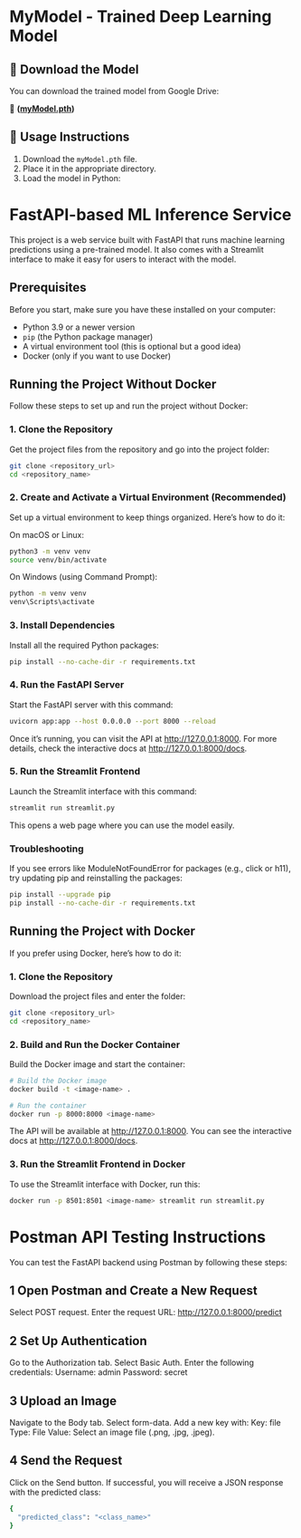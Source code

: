 # MyModel - Trained Deep Learning Model

## 📌 Download the Model
You can download the trained model from Google Drive:

🔗 **([myModel.pth](https://drive.google.com/file/d/1ccyfQCrYv98a_o5rUgNqfyJwQnjQ6660/view?usp=sharing))**

## 📖 Usage Instructions
1. Download the `myModel.pth` file.
2. Place it in the appropriate directory.
3. Load the model in Python:
   
# FastAPI-based ML Inference Service

This project is a web service built with FastAPI that runs machine learning predictions using a pre-trained model. It also comes with a Streamlit interface to make it easy for users to interact with the model.

## Prerequisites

Before you start, make sure you have these installed on your computer:

- Python 3.9 or a newer version  
- `pip` (the Python package manager)  
- A virtual environment tool (this is optional but a good idea)  
- Docker (only if you want to use Docker)  

## Running the Project Without Docker

Follow these steps to set up and run the project without Docker:

### 1. Clone the Repository

Get the project files from the repository and go into the project folder:

```bash
git clone <repository_url>
cd <repository_name>
```

### 2. Create and Activate a Virtual Environment (Recommended)

Set up a virtual environment to keep things organized. Here’s how to do it:

On macOS or Linux:
```bash
python3 -m venv venv
source venv/bin/activate
```
On Windows (using Command Prompt):
```bash
python -m venv venv
venv\Scripts\activate
```
### 3. Install Dependencies

Install all the required Python packages:
```bash
pip install --no-cache-dir -r requirements.txt
```
### 4. Run the FastAPI Server

Start the FastAPI server with this command:
``` bash
uvicorn app:app --host 0.0.0.0 --port 8000 --reload
```
Once it’s running, you can visit the API at http://127.0.0.1:8000. For more details, check the interactive docs at http://127.0.0.1:8000/docs.

### 5. Run the Streamlit Frontend

Launch the Streamlit interface with this command:
```bash
streamlit run streamlit.py
```
This opens a web page where you can use the model easily.

### Troubleshooting

If you see errors like ModuleNotFoundError for packages (e.g., click or h11), try updating pip and reinstalling the packages:

```bash
pip install --upgrade pip
pip install --no-cache-dir -r requirements.txt
```

## Running the Project with Docker
If you prefer using Docker, here’s how to do it:

### 1. Clone the Repository

Download the project files and enter the folder:
```bash
git clone <repository_url>
cd <repository_name>
```
### 2. Build and Run the Docker Container

Build the Docker image and start the container:
```bash
# Build the Docker image
docker build -t <image-name> .

# Run the container
docker run -p 8000:8000 <image-name>
```
The API will be available at http://127.0.0.1:8000. You can see the interactive docs at http://127.0.0.1:8000/docs.

### 3. Run the Streamlit Frontend in Docker

To use the Streamlit interface with Docker, run this:
```bash
docker run -p 8501:8501 <image-name> streamlit run streamlit.py
```
# Postman API Testing Instructions

You can test the FastAPI backend using Postman by following these steps:

## 1 Open Postman and Create a New Request
Select POST request.
Enter the request URL:
http://127.0.0.1:8000/predict
## 2 Set Up Authentication
Go to the Authorization tab.
Select Basic Auth.
Enter the following credentials:
Username: admin
Password: secret
## 3 Upload an Image
Navigate to the Body tab.
Select form-data.
Add a new key with:
Key: file
Type: File
Value: Select an image file (.png, .jpg, .jpeg).
## 4 Send the Request
Click on the Send button.
If successful, you will receive a JSON response with the predicted class:
```bash
{
  "predicted_class": "<class_name>"
}
```
